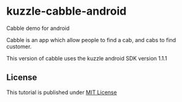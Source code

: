 # kuzzle-cabble-android
Cabble demo for android

Cabble is an app which allow people to find a cab, and cabs to find customer.

This version of cabble uses the kuzzle android SDK version 1.1.1

## License

This tutorial is published under [MIT License](https://opensource.org/licenses/MIT)
